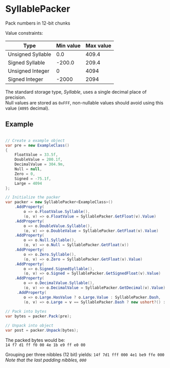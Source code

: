 # SyllablePacker

Pack numbers in 12-bit chunks



Value constraints:

| Type              | Min value | Max value |
| ----------------- | --------- | --------- |
| Unsigned Syllable |      0.0  |  409.4    |
| Signed Syllable   |   -200.0  |  209.4    | 
| Unsigned Integer  |      0    | 4094      |
| Signed Integer    |  -2000    | 2094      | 

The standard storage type, _Syllable_, uses a single decimal place of precision.  
Null values are stored as `0xFFF`, non-nullable values should avoid using this value (`4095` decimal).

## Example

```.cs

// Create a example object
var pre = new ExampleClass()
{
    FloatValue = 33.5f,
    DoubleValue = 200.1f,
    DecimalValue = 304.9m,
    Null = null,
    Zero = 0,
    Signed = -75.1f,
    Large = 4094
};

// Initialize the packer
var packer = new SyllablePacker<ExampleClass>()
    .AddProperty(
        o => o.FloatValue.Syllable(),
        (o, v) => o.FloatValue = SyllablePacker.GetFloat(v).Value)
    .AddProperty(
        o => o.DoubleValue.Syllable(),
        (o, v) => o.DoubleValue = SyllablePacker.GetFloat(v).Value)
    .AddProperty(
        o => o.Null.Syllable(),
        (o, v) => o.Null = SyllablePacker.GetFloat(v))
    .AddProperty(
        o => o.Zero.Syllable(),
        (o, v) => o.Zero = SyllablePacker.GetFloat(v).Value)
    .AddProperty(
        o => o.Signed.SignedSyllable(),
        (o, v) => o.Signed = SyllablePacker.GetSignedFloat(v).Value)
    .AddProperty(
        o => o.DecimalValue.Syllable(),
        (o, v) => o.DecimalValue = SyllablePacker.GetDecimal(v).Value)
     .AddProperty(
        o => o.Large.HasValue ? o.Large.Value : SyllablePacker.Dash,
        (o, v) => o.Large = v == SyllablePacker.Dash ? new ushort?() : new ushort?(v));
        
// Pack into bytes
var bytes = packer.Pack(pre);

// Unpack into object
var post = packer.Unpack(bytes);
```

The packed bytes would be:  
```14 f7 d1 ff f0 00 4e 1b e9 ff e0 00```

Grouping per three nibbles (12 bit) yields:
```14f 7d1 fff 000 4e1 be9 ffe 000```  
_Note that the last padding nibbles, ``000``_
